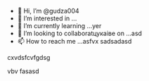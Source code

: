 - 👋 Hi, I’m @gudza004
- 👀 I’m interested in ...
- 🌱 I’m currently learning ...yer
- 💞️ I’m looking to collaboratцукаівe on ...asd
- 📫 How to reach me ...asfvx
sadsadasd
<!---sadcxc
gudza004/gudza004 is n,a ✨ special ✨ repository because its `README.md` (this file) appears on your GitHub profile.
You can click the Preview link to take a ladsook at you3113r changes.
--->cxvdsfcvfgdsg
vbv
fasasd
